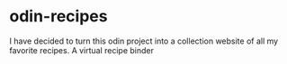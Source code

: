 # odin-recipes
<!--I will be creating a recipe guide website using the tools I have learned so far -->
I have decided to turn this odin project into a collection website of all my favorite recipes. A virtual recipe binder

